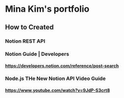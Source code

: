 # Mina Kim's portfolio 




## How to Created

### Notion REST API

### Notion Guide | Developers
#### https://developers.notion.com/reference/post-search

### Node.js THe New Notion API Video Guide
#### https://www.youtube.com/watch?v=9JdP-S3crt8

